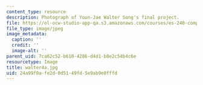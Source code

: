 ```yaml
---
content_type: resource
description: Photograph of Youn-Jae Walter Song's final project.
file: https://ol-ocw-studio-app-qa.s3.amazonaws.com/courses/es-240-composing-your-life-exploration-of-self-through-visual-arts-and-writing-spring-2006/24a99f0afe2d0d5149fd5e9ab9e0fffd_walter4a.jpg
file_type: image/jpeg
image_metadata:
  caption: ''
  credit: ''
  image-alt: ''
parent_uid: 7ca62c52-b610-4286-d4d1-b8e2c54b4c6e
resourcetype: Image
title: walter4a.jpg
uid: 24a99f0a-fe2d-0d51-49fd-5e9ab9e0fffd
---
```

